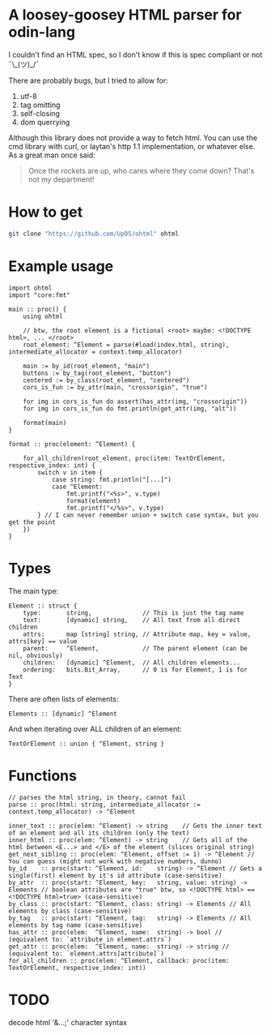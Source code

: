 # A loosey-goosey HTML parser for odin-lang

I couldn't find an HTML spec, so I don't know if this is spec compliant or not ¯\\\_(ツ)\_/¯

There are probably bugs, but I tried to allow for:
1. utf-8
2. tag omitting
3. self-closing
4. dom querrying

Although this library does not provide a way to fetch html.
You can use the cmd library with curl, or laytan's http 1.1 implementation, or whatever else.
As a great man once said:  
> Once the rockets are up, who cares where they come down? That's not my department!

# How to get
```sh
git clone "https://github.com/Up05/ohtml" ohtml
```

# Example usage

```odin
import ohtml
import "core:fmt"

main :: proc() {
    using ohtml        

    // btw, the root element is a fictional <root> maybe: <!DOCTYPE html>, ... </root>
    root_element: ^Element = parse(#load(index.html, string), intermediate_allocator = context.temp_allocator) 
    
    main := by_id(root_element, "main")
    buttons := by_tag(root_element, "button")
    centered := by_class(root_element, "centered")
    cors_is_fun := by_attr(main, "crossorigin", "true")

    for img in cors_is_fun do assert(has_attr(img, "crossorigin"))
    for img in cors_is_fun do fmt.println(get_attr(img, "alt"))
    
    format(main)
}

format :: proc(element: ^Element) {

    for_all_children(root_element, proc(item: TextOrElement, respective_index: int) { 
        switch v in item {
            case string: fmt.println("[...]")
            case ^Element: 
                fmt.printf("<%s>", v.type)
                format(element)
                fmt.printf("</%s>", v.type)
        } // I can never remember union + switch case syntax, but you get the point
    })
}

```

# Types

The main type:
```odin
Element :: struct {
    type:       string,              // This is just the tag name
    text:       [dynamic] string,    // All text from all direct children
    attrs:      map [string] string, // Attribute map, key = value, attrs[key] == value
    parent:     ^Element,            // The parent element (can be nil, obviously)
    children:   [dynamic] ^Element,  // All children elements...
    ordering:   bits.Bit_Array,      // 0 is for Element, 1 is for Text
}
```

There are often lists of elements:
```odin
Elements :: [dynamic] ^Element
```

And when iterating over ALL children of an element:
```odin
TextOrElement :: union { ^Element, string }
```

# Functions

```odin
// parses the html string, in theory, cannot fail
parse :: proc(html: string, intermediate_allocator := context.temp_allocator) -> ^Element

inner_text :: proc(elem: ^Element) -> string    // Gets the inner text of an element and all its children (only the text)
inner_html :: proc(elem: ^Element) -> string    // Gets all of the html between <E...> and </E> of the element (slices original string)
get_next_sibling :: proc(elem: ^Element, offset := 1) -> ^Element // You can guess (might not work with negative numbers, dunno)   
by_id    :: proc(start: ^Element, id:    string) -> ^Element // Gets a single(first) element by it's id attribute (case-sensitive)
by_attr  :: proc(start: ^Element, key:   string, value: string) -> Elements // boolean attributes are "true" btw, so <!DOCTYPE html> == <!DOCTYPE html=true> (case-sensitive)
by_class :: proc(start: ^Element, class: string) -> Elements // All elements by class (case-sensitive)
by_tag   :: proc(start: ^Element, tag:   string) -> Elements // All elements by tag name (case-sensitive)
has_attr :: proc(elem:  ^Element, name:  string) -> bool // (equivalent to: `attribute in element.attrs`)
get_attr :: proc(elem:  ^Element, name:  string) -> string // (equivalent to: `element.attrs[attribute]`)
for_all_children :: proc(elem: ^Element, callback: proc(item: TextOrElement, respective_index: int))
```

# TODO

decode html '&...;' character syntax
